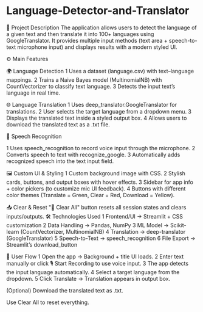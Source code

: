 # Language-Detector-and-Translator

🔑 Project Description
The application allows users to detect the language of a given text and then translate it into 100+ languages using GoogleTranslator.
It provides multiple input methods (text area + speech-to-text microphone input) and displays results with a modern styled UI.

⚙️ Main Features

🌍 Language Detection
1 Uses a dataset (language.csv) with text–language mappings.
2 Trains a Naive Bayes model (MultinomialNB) with CountVectorizer to classify text language.
3 Detects the input text’s language in real time.

🌐 Language Translation
1 Uses deep_translator.GoogleTranslator for translations.
2 User selects the target language from a dropdown menu.
3 Displays the translated text inside a styled output box.
4 Allows users to download the translated text as a .txt file.

🎤 Speech Recognition

1 Uses speech_recognition to record voice input through the microphone.
2 Converts speech to text with recognize_google.
3 Automatically adds recognized speech into the text input field.

🖼 Custom UI & Styling
1 Custom background image with CSS.
2 Stylish cards, buttons, and output boxes with hover effects.
3 Sidebar for app info + color pickers (to customize mic UI feedback).
4 Buttons with different color themes (Translate = Green, Clear = Red, Download = Yellow).

📥 Clear & Reset
"🧹 Clear All" button resets all session states and clears inputs/outputs.
🛠 Technologies Used
1 Frontend/UI → Streamlit + CSS customization
2 Data Handling → Pandas, NumPy
3 ML Model → Scikit-learn (CountVectorizer, MultinomialNB)
4 Translation → deep-translator (GoogleTranslator)
5 Speech-to-Text → speech_recognition
6 File Export → Streamlit’s download_button

🚀 User Flow
1 Open the app → Background + title UI loads.
2 Enter text manually or click 🎙 Start Recording to use voice input.
3 The app detects the input language automatically.
4 Select a target language from the dropdown.
5 Click Translate → Translation appears in output box.

(Optional) Download the translated text as .txt.

Use Clear All to reset everything.
